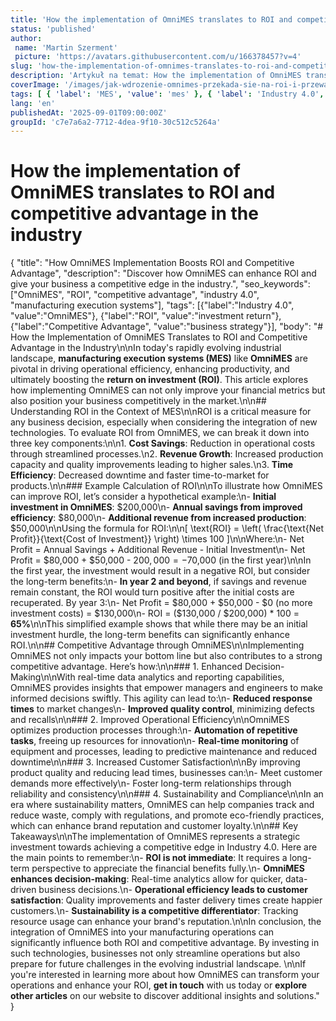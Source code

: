 ```yaml
---
title: 'How the implementation of OmniMES translates to ROI and competitive advantage in the indus'
status: 'published'
author:
 name: 'Martin Szerment'
 picture: 'https://avatars.githubusercontent.com/u/166378457?v=4'
slug: 'how-the-implementation-of-omnimes-translates-to-roi-and-competitive-advantage-in-the-indus'
description: 'Artykuł na temat: How the implementation of OmniMES translates to ROI and competitive advantage in the industry'
coverImage: '/images/jak-wdrozenie-omnimes-przekada-sie-na-roi-i-przewage-konkurencyjna-w-przemysle.png'
tags: [ { 'label': 'MES', 'value': 'mes' }, { 'label': 'Industry 4.0', 'value': 'industry40' }, { 'label': 'Industry 5.0', 'value': 'industry50' }, { 'label': 'IoT', 'value': 'iot' } ]
lang: 'en'
publishedAt: '2025-09-01T09:00:00Z'
groupId: 'c7e7a6a2-7712-4dea-9f10-30c512c5264a'
---
```

# How the implementation of OmniMES translates to ROI and competitive advantage in the industry

{
    "title": "How OmniMES Implementation Boosts ROI and Competitive Advantage",
    "description": "Discover how OmniMES can enhance ROI and give your business a competitive edge in the industry.",
    "seo_keywords": ["OmniMES", "ROI", "competitive advantage", "industry 4.0", "manufacturing execution systems"],
    "tags": [{"label":"Industry 4.0", "value":"OmniMES"}, {"label":"ROI", "value":"investment return"}, {"label":"Competitive Advantage", "value":"business strategy"}],
    "body": "# How the Implementation of OmniMES Translates to ROI and Competitive Advantage in the Industry\n\nIn today's rapidly evolving industrial landscape, **manufacturing execution systems (MES)** like **OmniMES** are pivotal in driving operational efficiency, enhancing productivity, and ultimately boosting the **return on investment (ROI)**. This article explores how implementing OmniMES can not only improve your financial metrics but also position your business competitively in the market.\n\n## Understanding ROI in the Context of MES\n\nROI is a critical measure for any business decision, especially when considering the integration of new technologies. To evaluate ROI from OmniMES, we can break it down into three key components:\n\n1. **Cost Savings**: Reduction in operational costs through streamlined processes.\n2. **Revenue Growth**: Increased production capacity and quality improvements leading to higher sales.\n3. **Time Efficiency**: Decreased downtime and faster time-to-market for products.\n\n### Example Calculation of ROI\n\nTo illustrate how OmniMES can improve ROI, let’s consider a hypothetical example:\n- **Initial investment in OmniMES**: $200,000\n- **Annual savings from improved efficiency**: $80,000\n- **Additional revenue from increased production**: $50,000\n\nUsing the formula for ROI:\n\n\[ \text{ROI} = \left( \frac{\text{Net Profit}}{\text{Cost of Investment}} \right) \times 100 \]\n\nWhere:\n- Net Profit = Annual Savings + Additional Revenue - Initial Investment\n- Net Profit = $80,000 + $50,000 - $200,000 = -$70,000 (in the first year)\n\nIn the first year, the investment would result in a negative ROI, but consider the long-term benefits:\n- **In year 2 and beyond**, if savings and revenue remain constant, the ROI would turn positive after the initial costs are recuperated. By year 3:\n- Net Profit = $80,000 + $50,000 - $0 (no more investment costs) = $130,000\n- ROI = ($130,000 / $200,000) * 100 = **65%**\n\nThis simplified example shows that while there may be an initial investment hurdle, the long-term benefits can significantly enhance ROI.\n\n## Competitive Advantage through OmniMES\n\nImplementing OmniMES not only impacts your bottom line but also contributes to a strong competitive advantage. Here’s how:\n\n### 1. Enhanced Decision-Making\n\nWith real-time data analytics and reporting capabilities, OmniMES provides insights that empower managers and engineers to make informed decisions swiftly. This agility can lead to:\n- **Reduced response times** to market changes\n- **Improved quality control**, minimizing defects and recalls\n\n### 2. Improved Operational Efficiency\n\nOmniMES optimizes production processes through:\n- **Automation of repetitive tasks**, freeing up resources for innovation\n- **Real-time monitoring** of equipment and processes, leading to predictive maintenance and reduced downtime\n\n### 3. Increased Customer Satisfaction\n\nBy improving product quality and reducing lead times, businesses can:\n- Meet customer demands more effectively\n- Foster long-term relationships through reliability and consistency\n\n### 4. Sustainability and Compliance\n\nIn an era where sustainability matters, OmniMES can help companies track and reduce waste, comply with regulations, and promote eco-friendly practices, which can enhance brand reputation and customer loyalty.\n\n## Key Takeaways\n\nThe implementation of OmniMES represents a strategic investment towards achieving a competitive edge in Industry 4.0. Here are the main points to remember:\n- **ROI is not immediate**: It requires a long-term perspective to appreciate the financial benefits fully.\n- **OmniMES enhances decision-making**: Real-time analytics allow for quicker, data-driven business decisions.\n- **Operational efficiency leads to customer satisfaction**: Quality improvements and faster delivery times create happier customers.\n- **Sustainability is a competitive differentiator**: Tracking resource usage can enhance your brand's reputation.\n\nIn conclusion, the integration of OmniMES into your manufacturing operations can significantly influence both ROI and competitive advantage. By investing in such technologies, businesses not only streamline operations but also prepare for future challenges in the evolving industrial landscape. \n\nIf you're interested in learning more about how OmniMES can transform your operations and enhance your ROI, **get in touch** with us today or **explore other articles** on our website to discover additional insights and solutions."
}
